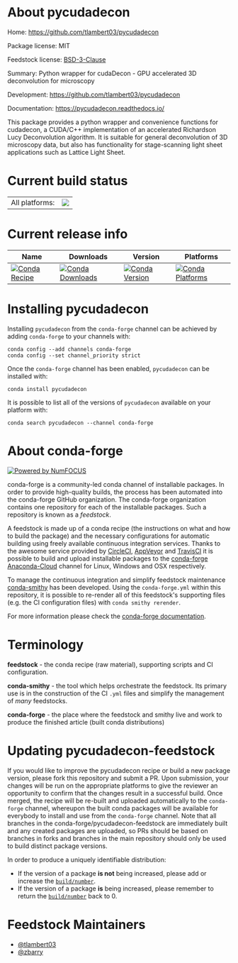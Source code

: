 About pycudadecon
=================

Home: https://github.com/tlambert03/pycudadecon

Package license: MIT

Feedstock license: [BSD-3-Clause](https://github.com/conda-forge/pycudadecon-feedstock/blob/master/LICENSE.txt)

Summary: Python wrapper for cudaDecon - GPU accelerated 3D deconvolution for microscopy

Development: https://github.com/tlambert03/pycudadecon

Documentation: https://pycudadecon.readthedocs.io/

This package provides a python wrapper and convenience functions for cudadecon,
a CUDA/C++ implementation of an accelerated Richardson Lucy Deconvolution algorithm.
It is suitable for general deconvolution of 3D microscopy data, but also has functionality
for stage-scanning light sheet applications such as Lattice Light Sheet.


Current build status
====================


<table><tr><td>All platforms:</td>
    <td>
      <a href="https://dev.azure.com/conda-forge/feedstock-builds/_build/latest?definitionId=12873&branchName=master">
        <img src="https://dev.azure.com/conda-forge/feedstock-builds/_apis/build/status/pycudadecon-feedstock?branchName=master">
      </a>
    </td>
  </tr>
</table>

Current release info
====================

| Name | Downloads | Version | Platforms |
| --- | --- | --- | --- |
| [![Conda Recipe](https://img.shields.io/badge/recipe-pycudadecon-green.svg)](https://anaconda.org/conda-forge/pycudadecon) | [![Conda Downloads](https://img.shields.io/conda/dn/conda-forge/pycudadecon.svg)](https://anaconda.org/conda-forge/pycudadecon) | [![Conda Version](https://img.shields.io/conda/vn/conda-forge/pycudadecon.svg)](https://anaconda.org/conda-forge/pycudadecon) | [![Conda Platforms](https://img.shields.io/conda/pn/conda-forge/pycudadecon.svg)](https://anaconda.org/conda-forge/pycudadecon) |

Installing pycudadecon
======================

Installing `pycudadecon` from the `conda-forge` channel can be achieved by adding `conda-forge` to your channels with:

```
conda config --add channels conda-forge
conda config --set channel_priority strict
```

Once the `conda-forge` channel has been enabled, `pycudadecon` can be installed with:

```
conda install pycudadecon
```

It is possible to list all of the versions of `pycudadecon` available on your platform with:

```
conda search pycudadecon --channel conda-forge
```


About conda-forge
=================

[![Powered by NumFOCUS](https://img.shields.io/badge/powered%20by-NumFOCUS-orange.svg?style=flat&colorA=E1523D&colorB=007D8A)](http://numfocus.org)

conda-forge is a community-led conda channel of installable packages.
In order to provide high-quality builds, the process has been automated into the
conda-forge GitHub organization. The conda-forge organization contains one repository
for each of the installable packages. Such a repository is known as a *feedstock*.

A feedstock is made up of a conda recipe (the instructions on what and how to build
the package) and the necessary configurations for automatic building using freely
available continuous integration services. Thanks to the awesome service provided by
[CircleCI](https://circleci.com/), [AppVeyor](https://www.appveyor.com/)
and [TravisCI](https://travis-ci.com/) it is possible to build and upload installable
packages to the [conda-forge](https://anaconda.org/conda-forge)
[Anaconda-Cloud](https://anaconda.org/) channel for Linux, Windows and OSX respectively.

To manage the continuous integration and simplify feedstock maintenance
[conda-smithy](https://github.com/conda-forge/conda-smithy) has been developed.
Using the ``conda-forge.yml`` within this repository, it is possible to re-render all of
this feedstock's supporting files (e.g. the CI configuration files) with ``conda smithy rerender``.

For more information please check the [conda-forge documentation](https://conda-forge.org/docs/).

Terminology
===========

**feedstock** - the conda recipe (raw material), supporting scripts and CI configuration.

**conda-smithy** - the tool which helps orchestrate the feedstock.
                   Its primary use is in the construction of the CI ``.yml`` files
                   and simplify the management of *many* feedstocks.

**conda-forge** - the place where the feedstock and smithy live and work to
                  produce the finished article (built conda distributions)


Updating pycudadecon-feedstock
==============================

If you would like to improve the pycudadecon recipe or build a new
package version, please fork this repository and submit a PR. Upon submission,
your changes will be run on the appropriate platforms to give the reviewer an
opportunity to confirm that the changes result in a successful build. Once
merged, the recipe will be re-built and uploaded automatically to the
`conda-forge` channel, whereupon the built conda packages will be available for
everybody to install and use from the `conda-forge` channel.
Note that all branches in the conda-forge/pycudadecon-feedstock are
immediately built and any created packages are uploaded, so PRs should be based
on branches in forks and branches in the main repository should only be used to
build distinct package versions.

In order to produce a uniquely identifiable distribution:
 * If the version of a package **is not** being increased, please add or increase
   the [``build/number``](https://docs.conda.io/projects/conda-build/en/latest/resources/define-metadata.html#build-number-and-string).
 * If the version of a package **is** being increased, please remember to return
   the [``build/number``](https://docs.conda.io/projects/conda-build/en/latest/resources/define-metadata.html#build-number-and-string)
   back to 0.

Feedstock Maintainers
=====================

* [@tlambert03](https://github.com/tlambert03/)
* [@zbarry](https://github.com/zbarry/)

